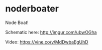 noderboater
===========

Node Boat!

Schematic here: http://imgur.com/ubwOGha

Video: https://vine.co/v/MdDwbaEgUhD
